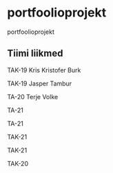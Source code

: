 # portfoolioprojekt
portfoolioprojekt

Tiimi liikmed
-------------
TAK-19 Kris Kristofer Burk

TAK-19 Jasper Tambur

TA-20 Terje Volke

TA-21 

TA-21 

TAK-21

TAK-21

TAK-20
